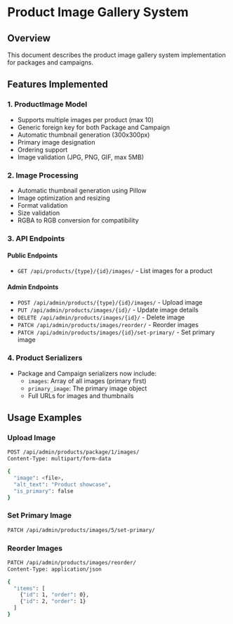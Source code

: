# Product Image Gallery System

## Overview
This document describes the product image gallery system implementation for packages and campaigns.

## Features Implemented

### 1. ProductImage Model
- Supports multiple images per product (max 10)
- Generic foreign key for both Package and Campaign
- Automatic thumbnail generation (300x300px)
- Primary image designation
- Ordering support
- Image validation (JPG, PNG, GIF, max 5MB)

### 2. Image Processing
- Automatic thumbnail generation using Pillow
- Image optimization and resizing
- Format validation
- Size validation
- RGBA to RGB conversion for compatibility

### 3. API Endpoints

#### Public Endpoints
- `GET /api/products/{type}/{id}/images/` - List images for a product

#### Admin Endpoints
- `POST /api/admin/products/{type}/{id}/images/` - Upload image
- `PUT /api/admin/products/images/{id}/` - Update image details
- `DELETE /api/admin/products/images/{id}/` - Delete image
- `PATCH /api/admin/products/images/reorder/` - Reorder images
- `PATCH /api/admin/products/images/{id}/set-primary/` - Set primary image

### 4. Product Serializers
- Package and Campaign serializers now include:
  - `images`: Array of all images (primary first)
  - `primary_image`: The primary image object
  - Full URLs for images and thumbnails

## Usage Examples

### Upload Image
```bash
POST /api/admin/products/package/1/images/
Content-Type: multipart/form-data

{
  "image": <file>,
  "alt_text": "Product showcase",
  "is_primary": false
}
```

### Set Primary Image
```bash
PATCH /api/admin/products/images/5/set-primary/
```

### Reorder Images
```bash
PATCH /api/admin/products/images/reorder/
Content-Type: application/json

{
  "items": [
    {"id": 1, "order": 0},
    {"id": 2, "order": 1}
  ]
}
```
